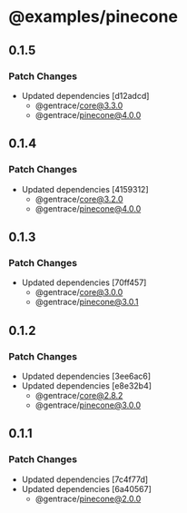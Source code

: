 # @examples/pinecone

## 0.1.5

### Patch Changes

- Updated dependencies [d12adcd]
  - @gentrace/core@3.3.0
  - @gentrace/pinecone@4.0.0

## 0.1.4

### Patch Changes

- Updated dependencies [4159312]
  - @gentrace/core@3.2.0
  - @gentrace/pinecone@4.0.0

## 0.1.3

### Patch Changes

- Updated dependencies [70ff457]
  - @gentrace/core@3.0.0
  - @gentrace/pinecone@3.0.1

## 0.1.2

### Patch Changes

- Updated dependencies [3ee6ac6]
- Updated dependencies [e8e32b4]
  - @gentrace/core@2.8.2
  - @gentrace/pinecone@3.0.0

## 0.1.1

### Patch Changes

- Updated dependencies [7c4f77d]
- Updated dependencies [6a40567]
  - @gentrace/pinecone@2.0.0
